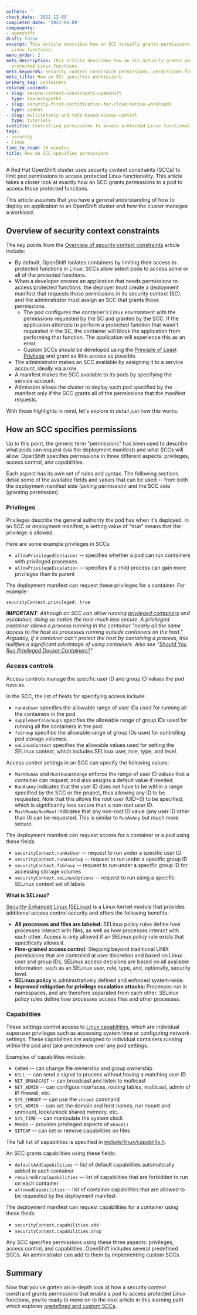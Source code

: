 ```yaml
---
authors: ''
check_date: '2022-12-09'
completed_date: '2021-06-09'
components:
- openshift
draft: false
excerpt: This article describes how an SCC actually grants permissions to protected
  Linux functions.
menu_order: 2
meta_description: This article describes how an SCC actually grants permissions to
  protected Linux functions.
meta_keywords: security context constraint permissions, permissions for Linux functions
meta_title: How an SCC specifies permissions
primary_tag: containers
related_content:
- slug: secure-context-constraints-openshift
  type: learningpaths
- slug: security-first-certification-for-cloud-native-workloads
  type: videos
- slug: multitenancy-and-role-based-access-control
  type: tutorials
subtitle: Controlling permissions to access protected Linux functionality
tags:
- security
- linux
time_to_read: 10 minutes
title: How an SCC specifies permissions
---
```


A Red Hat OpenShift cluster uses security context constraints (SCCs) to limit pod permissions to access protected Linux functionality. This article takes a closer look at exactly how an SCC grants permissions to a pod to access those protected functions.

This article assumes that you have a general understanding of how to deploy an application to an OpenShift cluster and how the cluster manages a workload.

## Overview of security context constraints

The key points from the [Overview of security context constraints](/learningpaths/secure-context-constraints-openshift/intro/) article include:

* By default, OpenShift isolates containers by limiting their access to protected functions in Linux. SCCs allow select pods to access some or all of the protected functions.
* When a developer creates an application that needs permissions to access protected functions, the deployer must create a deployment manifest that requests those permissions in its security context (SC), and the administrator must assign an SCC that grants those permissions.
  * The pod configures the container's Linux environment with the permissions requested by the SC and granted by the SCC. If the application attempts to perform a protected function that wasn't requested in the SC, the container will block the application from performing that function. The application will experience this as an error.
  * Custom SCCs should be developed using the [Principle of Least Privilege](https://redhat-connect.gitbook.io/best-practices-guide/principle-of-least-privilege) and grant as little access as possible.
* The administrator makes an SCC available by assigning it to a service account, ideally via a role.
* A manifest makes the SCC available to its pods by specifying the service account.
* Admission allows the cluster to deploy each pod specified by the manifest only if the SCC grants all of the permissions that the manifest requests.

With those highlights in mind, let's explore in detail just how this works.

## How an SCC specifies permissions

Up to this point, the generic term "permissions" has been used to describe what pods can request (via the deployment manifest) and what SCCs will allow. OpenShift specifies permissions in three different aspects: privileges, access control, and capabilities.

Each aspect has its own set of rules and syntax. The following sections detail some of the available fields and values that can be used -- from both the deployment manifest side (asking permission) and the SCC side (granting permission).

### Privileges  

Privileges describe the general authority the pod has when it's deployed. In an SCC or deployment manifest, a setting value of "true" means that the privilege is allowed.

Here are some example privileges in SCCs:

* `allowPrivilegedContainer` -- specifies whether a pod can run containers with privileged processes
* `allowPrivilegeEscalation` -- specifies if a child process can gain more privileges than its parent

The deployment manifest can request these privileges for a container. For example:

```
securityContext.privileged: true
```

_**IMPORTANT**: Although an SCC can allow running [privileged containers](https://docs.docker.com/engine/reference/run/#runtime-privilege-and-linux-capabilities) and escalation, doing so makes the host much less secure. A privileged container allows a process running in the container "nearly all the same access to the host as processes running outside containers on the host." Arguably, if a container can't protect the host by containing a process, this nullifies a significant advantage of using containers. Also see "[Should You Run Privileged Docker Containers?](https://phoenixnap.com/kb/docker-privileged#htoc-why-running-privileged-containers-is-not-secure)"_

### Access controls

Access controls manage the specific user ID and group ID values the pod runs as.

In the SCC, the list of fields for specifying access include:

* `runAsUser` specifies the allowable range of user IDs used for running all the containers in the pod.
* `supplementalGroups` specifies the allowable range of group IDs used for running all the containers in the pod.
* `fsGroup` specifies the allowable range of group IDs used for controlling pod storage volumes.
* `seLinuxContext` specifies the allowable values used for setting the SELinux context, which includes SELinux user, role, type, and level.

Access control settings in an SCC can specify the following values:

* `MustRunAs` and `MustRunAsRange` enforce the range of user ID values that a container can request, and also assigns a default value if needed.
* `RunAsAny` indicates that the user ID does not have to be within a range specified by the SCC or the project, thus allowing any ID to be requested. Note that this allows the root user (UID=0) to be specified, which is significantly less secure than a non-root user ID.
* `MustRunAsNonRoot` indicates that any non-root ID value (any user ID other than 0) can be requested. This is similar to `RunAsAny` but much more secure.

The deployment manifest can request access for a container or a pod using these fields:

* `securityContext.runAsUser` -- request to run under a specific user ID
* `securityContext.runAsGroup` -- request to run under a specific group ID
* `securityContext.fsGroup` -- request to run under a specific group ID for accessing storage volumes
* `securityContext.seLinuxOptions` -- request to run using a specific SELinux context set of labels

**What is SELinux?**

[Security-Enhanced Linux (SELinux)](https://www.redhat.com/en/topics/linux/what-is-selinux) is a Linux kernel module that provides additional access control security and offers the following benefits:

* **All processes and files are labeled:** SELinux policy rules define how processes interact with files, as well as how processes interact with each other. Access is only allowed if an SELinux policy rule exists that specifically allows it.
* **Fine-grained access control:** Stepping beyond traditional UNIX permissions that are controlled at user discretion and based on Linux user and group IDs, SELinux access decisions are based on all available information, such as an SELinux user, role, type, and, optionally, security level.
* **SELinux policy** is administratively defined and enforced system-wide.
* **Improved mitigation for privilege escalation attacks:** Processes run in namespaces, and are therefore separated from each other. SELinux policy rules define how processes access files and other processes.

### Capabilities

These settings control access to [Linux capabilities](https://man7.org/linux/man-pages/man7/capabilities.7.html), which are individual superuser privileges such as accessing system time or configuring network settings. These capabilities are assigned to individual containers running within the pod and take precedence over any pod settings.

Examples of capabilities include:

* `CHOWN` -- can change file ownership and group ownership
* `KILL` -- can send a signal to process without having a matching user ID
* `NET_BROADCAST` -- can broadcast and listen to multicast
* `NET_ADMIN` -- can configure interfaces, routing tables, multicast, admin of IP firewall, etc.
* `SYS_CHROOT` -- can use the `chroot` command
* `SYS_ADMIN` -- can set the domain and host names, run mount and unmount, lock/unlock shared memory, etc.
* `SYS_TIME` -- can manipulate the system clock
* `MKNOD` -- provides privileged aspects of `mknod()`
* `SETCAP` -- can set or remove capabilities on files

The full list of capabilities is specified in [include/linux/capability.h](https://github.com/torvalds/linux/blob/master/include/uapi/linux/capability.h).

An SCC grants capabilities using these fields:

* `defaultAddCapabilities` -- list of default capabilities automatically added to each container
* `requiredDropCapabilities` -- list of capabilities that are forbidden to run on each container
* `allowedCapabilities` -- list of container capabilities that are allowed to be requested by the deployment manifest

The deployment manifest can request capabilities for a container using these fields:

* `securityContext.capabilities.add`
* `securityContext.capabilities.drop`

Any SCC specifies permissions using these three aspects: privileges, access control, and capabilities. OpenShift includes several predefined SCCs. An administrator can add to them by implementing custom SCCs.

## Summary

Now that you've gotten an in-depth look at how a security context constraint grants permissions that enable a pod to access protected Linux functions, you're ready to move on to the next article in this learning path which explores [predefined and custom SCCs](/learningpaths/secure-context-constraints-openshift/openshift-predefined-scc/).